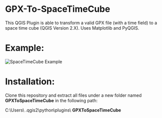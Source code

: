 # GPX-To-SpaceTimeCube
This QGIS Plugin is able to transform a valid GPX file (with a time field) to a space time cube (QGIS Version 2.X). Uses Matplotlib and PyQGIS.

# Example:
![SpaceTimeCube Example](https://i.imgur.com/khgfZaI.png)

# Installation:
Clone this repository and extract all files under a new folder named **GPXToSpaceTimeCube** in the following path:

C:\Users\ <username> \.qgis2\python\plugins\ **GPXToSpaceTimeCube**
